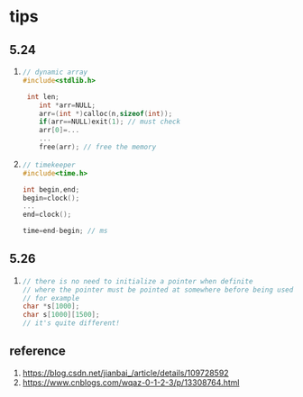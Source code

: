 # tips

## 5.24

1. ```c
   // dynamic array
   #include<stdlib.h>
   
   	int len;
       int *arr=NULL;
       arr=(int *)calloc(n,sizeof(int));
       if(arr==NULL)exit(1); // must check
       arr[0]=...
       ...
       free(arr); // free the memory
   ```

2. ```c
   // timekeeper
   #include<time.h>
   
   int begin,end;
   begin=clock();
   ...
   end=clock();
   
   time=end-begin; // ms
   ```

## 5.26

1. ```c
   // there is no need to initialize a pointer when definite
   // where the pointer must be pointed at somewhere before being used!!!
   // for example
   char *s[1000];
   char s[1000][1500];
   // it's quite different!
   ```

## reference

1. https://blog.csdn.net/jianbai_/article/details/109728592
2. https://www.cnblogs.com/wqaz-0-1-2-3/p/13308764.html